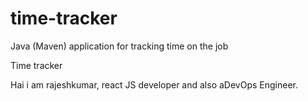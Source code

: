 # time-tracker
Java (Maven) application for tracking time on the job

Time tracker

Hai i am rajeshkumar, react JS developer and also aDevOps Engineer.

